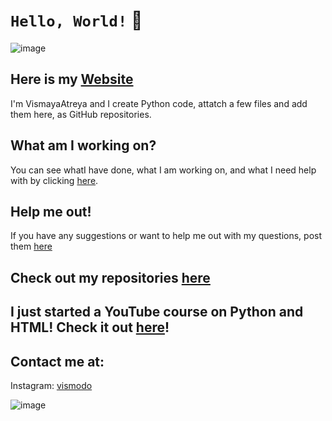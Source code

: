 # `Hello, World!` 👋

![image](https://avatars2.githubusercontent.com/u/62926183?s=460&u=e560f6297c81982fc2b554f3c997ec878421fa80&v=4)

## Here is my [Website](https://vismodo.github.io/Website/Homepage/index.html)
 
I'm VismayaAtreya and I create Python code, attatch a few files and add them here, as GitHub repositories.

## What am I working on?

You can see whatI have done, what I am working on, and what I need help with by clicking [here](https://github.com/vismodo/VismayaAtreya/projects/1).

## Help me out!

If you have any suggestions or want to help me out with my questions, post them [here](https://github.com/vismodo/vismodo/issues)

## Check out my repositories [here](https://github.com/vismodo?tab=repositories)

## I just started a YouTube course on Python and HTML! Check it out [here](https://www.youtube.com/channel/UCabDaT8EMoGGkxjnXTuPx3Q)!

## Contact me at:

Instagram: [vismodo](https://www.instagram.com/vismodo/)

![image](https://github.com/vismodo/vismodo/blob/master/Instagram%20Nametag.png)
